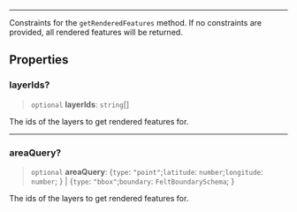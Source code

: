 ***

Constraints for the `getRenderedFeatures` method. If no constraints are
provided, all rendered features will be returned.

## Properties

### layerIds?

> `optional` **layerIds**: `string`\[]

The ids of the layers to get rendered features for.

***

### areaQuery?

> `optional` **areaQuery**: \{`type`: `"point"`;`latitude`: `number`;`longitude`: `number`; } | \{`type`: `"bbox"`;`boundary`: `FeltBoundarySchema`; }

The ids of the layers to get rendered features for.
